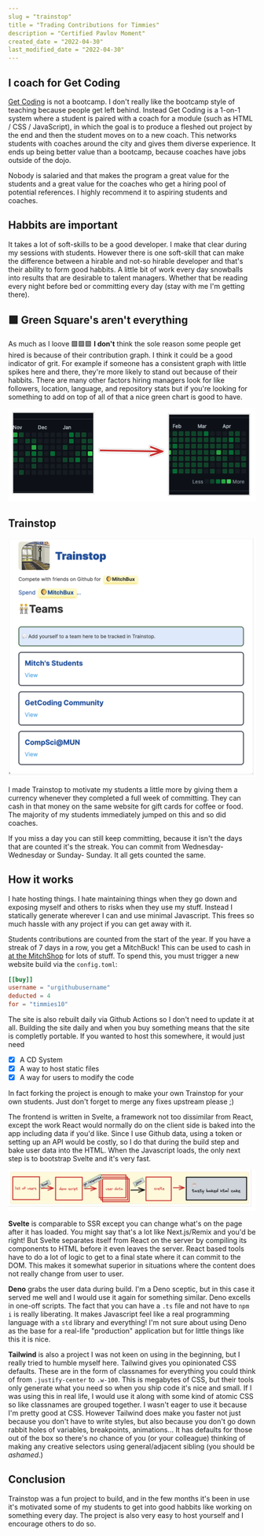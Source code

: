 ```yaml
---
slug = "trainstop"
title = "Trading Contributions for Timmies"
description = "Certified Pavlov Moment"
created_date = "2022-04-30"
last_modified_date = "2022-04-30"
---
```


## I coach for Get Coding

[Get Coding](get-coding.ca) is not a bootcamp. I don't really like the
bootcamp style of teaching because people get left behind. Instead Get Coding
is a 1-on-1 system where a student is paired with a coach for a module (such as
HTML / CSS / JavaScript), in which the goal is to produce a fleshed out project
by the end and then the student moves on to a new coach. This networks students
with coaches around the city and gives them diverse experience. It ends up
being better value than a bootcamp, because coaches have jobs outside of the
dojo.

Nobody is salaried and that makes the program a great value for the
students and a great value for the coaches who get a hiring pool of potential
references. I highly recommend it to aspiring students and coaches.

## Habbits are important

It takes a lot of soft-skills to be a good developer. I make that clear during
my sessions with students. However there is one soft-skill that can make the
difference between a hirable and not-so hirable developer and that's their
ability to form good habbits. A little bit of work every day snowballs into
results that are desirable to talent managers. Whether that be reading every
night before bed or committing every day (stay with me I'm getting there).

## 🟩 Green Square's aren't everything

As much as I loove 🟩🟩🟩 **I don't** think the sole reason some people get
hired is because of their contribution graph. I think it could be a good
indicator of grit. For example if someone has a consistent graph with little
spikes here and there, they're more likely to stand out because of their
habbits. There are many other factors hiring managers look for like followers,
location, language, and repository stats but if you're looking for something
to add on top of all of that a nice green chart is good to have.

![A GitHub contribution graph going from very few to a lot of commits](/blog-assets/good-contrib-graph.png)

## Trainstop

![A screenshot of Trainstop](/blog-assets/trainstop1.png)

I made Trainstop to motivate my students a little more by giving them a
currency whenever they completed a full week of committing. They can cash in
that money on the same website for gift cards for coffee or food. The majority
of my students immediately jumped on this and so did coaches.

If you miss a day you can still keep committing, because it isn't the days that
are counted it's the streak. You can commit from Wednesday-Wednesday or Sunday-
Sunday. It all gets counted the same.

## How it works

I hate hosting things. I hate maintaining things when they go down and exposing
myself and others to risks when they use my stuff. Instead I statically
generate wherever I can and use minimal Javascript. This frees so much hassle
with any project if you can get away with it.

Students contributions are counted from the start of the year. If you have a
streak of 7 days in a row, you get a MitchBuck! This can be used to cash in
[at the MitchShop](https://trainstop.mitchellhynes.com/shop) for lots of stuff.
To spend this, you must trigger a new website build via the `config.toml`:

```toml
[[buy]]
username = "urgithubusername"
deducted = 4
for = "timmies10"
```

The site is also rebuilt daily via Github Actions so I don't need to update it
at all. Building the site daily and when you buy something means that the site
is completly portable. If you wanted to host this somewhere, it would just need

- [x] A CD System
- [x] A way to host static files
- [x] A way for users to modify the code

In fact forking the project is enough to make your own Trainstop for your
own students. Just don't forget to merge any fixes upstream please ;)

The frontend is written in Svelte, a framework not too dissimilar from React,
except the work React would normally do on the client side is baked into the
app including data if you'd like. Since I use Github data, using a token or
setting up an API would be costly, so I do that during the build step and bake
user data into the HTML. When the Javascript loads, the only next step is to
bootstrap Svelte and it's very fast.

![A diagram of how trainstop gets built. It starts with a list of users (T.O.M.L.) then gets passed to a deno script that gets a response from github. Then that github data gets fed to Svelte (the frontend build process) through a list of users, which finally gets baked into an H.T.M.L. cake for the frontend to consume.](/blog-assets/trainstop2.png)

**Svelte** is comparable to SSR except you can change what's on the page after it
has loaded. You might say that's a lot like Next.js/Remix and you'd be right!
But Svelte separates itself from React on the server by compiling its
components to HTML before it even leaves the server. React based tools have to
do a lot of logic to get to a final state where it can commit to the DOM. This
makes it somewhat superior in situations where the content does not really
change from user to user.

**Deno** grabs the user data during build. I'm a Deno sceptic, but in this case it
served me well and I would use it again for something similar. Deno excells in
one-off scripts. The fact that you can have a `.ts` file and not have to `npm i`
is really liberating. It makes Javascript feel like a real programming
language with a `std` library and everything! I'm not sure about using Deno as
the base for a real-life "production" application but for little things like
this it is nice.

**Tailwind** is also a project I was not keen on using in the beginning, but I
really tried to humble myself here. Tailwind gives you opinionated CSS
defaults. These are in the form of classnames for everything you could think of
from `.justify-center` to `.w-100`. This is megabytes of CSS, but their tools
only generate what you need so when you ship code it's nice and small. If I was
using this in real life, I would use it along with some kind of atomic CSS so
like classnames are grouped together. I wasn't eager to use it because I'm
pretty good at CSS. However Tailwind does make you faster not just because you
don't have to write styles, but also because you don't go down rabbit holes
of variables, breakpoints, animations... It has defaults for those out of the
box so there's no chance of you (or your colleague) thinking of making any
creative selectors using general/adjacent sibling (you should be _ashamed_.)

## Conclusion

Trainstop was a fun project to build, and in the few months it's been in use
it's motivated some of my students to get into good habbits like working on
something every day. The project is also very easy to host yourself and I
encourage others to do so.
